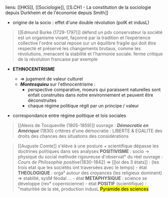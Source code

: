  liens: [[HKS]], [[Sociologie]], [[S.CH1 - La constitution de la sociologie depuis Durkheim et de l'économie depuis Smith]]

- origine de la socio : effet d'une double révolution (polK et indusL)

> [[Edmund Burke (1729-1797)]]
> défend un pdv conservateur
> la société est un organisme vivant, façonné par la tradition et l’expérience collective
> l'ordre social repose sur un équilibre fragile qui doit être respecté et préservé
> les changements brutaux, comme les révolutions, menacent la stabilité et l'harmonie sociale.
> ferme critique de la révolution francaise par exemple

- **ETHNOCENTRISME**
	- => jugement de valeur culturel
	- ***Montesquieu*** sur l'ethnocentrisme :
		- perspective comparative, moeurs qui paraissent naturelles sont enfait construites dans notre environnement et peuvent être déconstruites
		- chaque régime politique régit par un principe / valeur

- correspondance entre régime politique et lois sociales

> [[Alexis de Tocqueville (1805-1859)]]
> ouvrage : ***Démocratie en Amérique*** (1830)
> critères d'une démocratie :
> 	LIBERTE & EGALITE
> 			des droits
> 			des chances
> 			des situations
> 			des considérations

> [[Auguste Comte]]
> s'élève à une posture + scientifique
> dépasse les doctrines politiques dans ses analyses
> **POSITIVISME** : socio -> physique du social
> 	methode rigoureuse d'observat° du réel
> 	ouvrage : *Cours de Philosophie positive*(1830-1842)
> 		=> [[loi des 3 états]] : (les trois etat que les sociétés ont traversées avec le temps)
> 				- état **THEOLOGIQUE** : orga° autour des croyances (les religieux dominent) => stablité, sysM féodal ...
> 				- état **METAPHYSIQUE** : science se développe (rev° copernicienne)
> 				- état **POSITIF** (scientifique) : "maturitéé de la sté, production indusL
> 				 <mark class="hltr-blue">Pyramide des sciences</mark>

